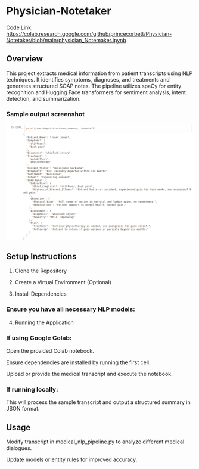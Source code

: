 #  Physician-Notetaker 

Code Link: https://colab.research.google.com/github/princecorbett/Physician-Notetaker/blob/main/physician_Notemaker.ipynb

## Overview 

This project extracts medical information from patient transcripts using NLP techniques. It identifies symptoms, diagnoses, and treatments and generates structured SOAP notes. The pipeline utilizes spaCy for entity recognition and Hugging Face transformers for sentiment analysis, intent detection, and summarization.

### Sample output screenshot

![Pipeline Overview](Output.png)


##  Setup Instructions 

1. Clone the Repository

2. Create a Virtual Environment (Optional)

3. Install Dependencies

###  Ensure you have all necessary NLP models: 

4. Running the Application

 ### If using Google Colab: 

Open the provided Colab notebook.

Ensure dependencies are installed by running the first cell.

Upload or provide the medical transcript and execute the notebook.

### If running locally: 

This will process the sample transcript and output a structured summary in JSON format.

##  Usage 

Modify transcript in medical_nlp_pipeline.py to analyze different medical dialogues.

Update models or entity rules for improved accuracy.
